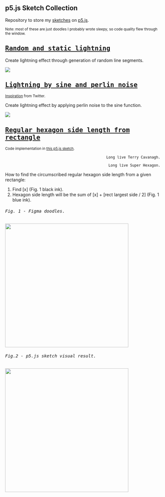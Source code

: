## p5.js Sketch Collection

Repository to store my [sketches](https://editor.p5js.org/alexrintt/sketches) on [p5.js](https://p5js.org/).

<sub>Note: most of these are just doodles I probably wrote sleepy, so code quality flew through the window.</sub>

## <samp>[Random and static lightning](https://editor.p5js.org/alexrintt/sketches/Pq8pH5eGZ)</samp>

Create lightning effect through generation of random line segments.

<kbd><img src="https://user-images.githubusercontent.com/51419598/188287580-1e86f953-d5f1-4910-beae-1c0e93062e50.gif"></kbd>

## <samp>[Lightning by sine and perlin noise](https://editor.p5js.org/alexrintt/sketches/UVdcShVG4)</samp>

<sub>[Inspiration](https://twitter.com/SoerbGames/status/1565339561009770500) from Twitter.</sub>

Create lightning effect by applying perlin noise to the sine function.

<kbd><img src="https://user-images.githubusercontent.com/51419598/188287784-2bd53ef2-41ac-48cf-8d50-af58d5b0c07a.gif"></kbd>

## <samp>[Regular hexagon side length from rectangle](https://editor.p5js.org/alexrintt/sketches/f6q3Nrr9j)</samp>

<sub>Code implementation in [this p5.js sketch](https://editor.p5js.org/alexrintt/sketches/f6q3Nrr9j).</sub>

<samp>
<sub>

<p align="right">Long live Terry Cavanagh.</p>
<p align="right">Long live Super Hexagon.</p>

</sub>
</samp>

How to find the circumscribed regular hexagon side length from a given rectangle:

1. Find [x] (Fig. 1 black ink).
2. Hexagon side length will be the sum of [x] + [rect largest side / 2] (Fig. 1 blue ink).

<h6><samp>Fig. 1 - Figma doodles.</samp></h6>
<kbd><img height="400" src="https://user-images.githubusercontent.com/51419598/189788069-8ee62651-c8c5-4388-8a9e-61816ea90888.png"></kbd>

<h6><samp>Fig.2 - p5.js sketch visual result.</samp></h6>
<kbd><img height="400" src="https://user-images.githubusercontent.com/51419598/189790154-a39cedc7-fda9-4245-82e9-d620278466dd.png"></kbd>


